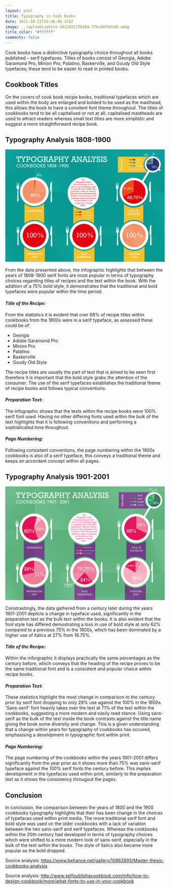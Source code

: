 ```yaml
---
layout: post
title: Typography in Cook Books
date: 2021-10-21T19:46:00.376Z
image: ../uploads/photo-1612031736184-77bc60f94c06.webp
title_color: "#ffffff"
comments: false
---
```

Cook books have a distinctive typography choice throughout all books published - serif typefaces. Titles of books consist of Georgia, Adobe Garamond Pro, Minion Pro, Palatino, Baskerville, and Goudy Old Style typefaces; these tend to be easier to read in printed books. 

## Cookbook Titles

On the covers of cook book recipe books, traditional typefaces which are used within the body are enlarged and bolded to be used as the masthead, this allows the book to have a consitent font theme throughout. The titles of cookbooks tend to be all capitalised or not at all; capitalised mastheads are used to attract readers whereas small text titles are more simplistic and suggest a more straightforward recipe book. 

## Typography Analysis 1808-1900

![Data gathered providing typography choices in 1800s cookbooks.](../uploads/screenshot-2021-11-16-at-15.32.00.png)

From the data presented above, the infographic highlights that between the years of 1808-1900 serif fonts are most popular in terms of typography choices regarding titles of recipes and the text within the book. With the addition of a 75% bold style, it demonstrates that the traditional and bold typefaces were popular within the time period. 

#### *Title of the Recipe:*

From the statistics it is evident that over 68% of recipe titles within cookbooks from the 1800s were in a serif typeface, as assessed these could be of: 

* Georgia
* Adobe Garamond Pro
* Minion Pro
* Palatino
* Baskerville
* Goudy Old Style

The recipe titles are usually the part of text that is aimed to be seen first therefore it is important that the bold style grabs the attention of the consumer. The use of the serif typefaces establishes the traditional theme of recipe books and follows typical conventions. 

#### *Preparation Text:*

The infographic shows that the texts within the recipe books were 100% serif font used. Having no other differing fonts used within the bulk of the text highlights that it is following conventions and performing a sophisticated tone throughout. 

#### *Page Numbering:*

Following consistent conventions, the page numbering within the 1800s cookbooks is also of a serif typeface, this conveys a traditional theme and keeps an accordant concept within all pages.

## Typography Analysis 1901-2001

![The data gathered revolving around typography choices in 1900s cookbooks. ](../uploads/screenshot-2021-11-16-at-15.32.14.png)

Constrastingly, the data gathered from a century later during the years 1901-2001 deplicts a change in typeface used, significantly in the preparation text as the bulk text within the books. It is also evident that the font style has differed demostrating a loss in use of bold style at only 62% compared to a previous 75% in the 1800s, which has been dominated by a higher use of italics at 27% from 16.75%.

#### *Title of the Recipe:*

Within the inforgraphic it displays practically the same percentages as the century before, which conveys that the heading of the recipe proves to be the same traditional font and is a consistent and popular choice within recipe books. 

#### *Preparation Text:* 

These statistics highlight the most change in comparison to the century prior by serif font dropping to only 29% use against the 100% in the 1800s. 'Sans-serif' font heavily takes over the text at 71% of the text within the cookbooks, suggesting a more modern and easily read stance. Using sans-serif as the bulk of the text inside the book contrasts against the title name giving the book some diversity and change. This is a given understanding that a change within years for typography of cookbooks has occured, emphasising a development in typographic font within print. 

#### *Page Numbering:*

The page numbering of the cookbooks within the years 1901-2001 differs significantly from the year prior as it shows more than 75% was sans-serif typeface against the 100% serif fonts the century before. This implies development in the typefaces used within print, similarly to the preparation text as it shows the consistency througout the pages.

## Conclusion

In conclusion, the comparison between the years of 1800 and the 1900 cookbooks typography highlights that their has been change in the choices of typefaces used within print media. The more traditional serif font and bold style was used on the older cookbooks with a lack of variation between the two sans-serif and serif typefaces. Whereas the cookbooks within the 20th century had developed in terms of typography choices which were shifted to a more modern look of sans-serif, especially in the bulk of the text within the books. The style of italics also became more popular as the bold dropped. 

Source analysis: <https://www.behance.net/gallery/10862893/Master-thesis-cookbooks-analysis>

Source analysis: <http://www.selfpublishacookbook.com/info/how-to-design-cookbook/more/what-fonts-to-use-in-your-cookbook>